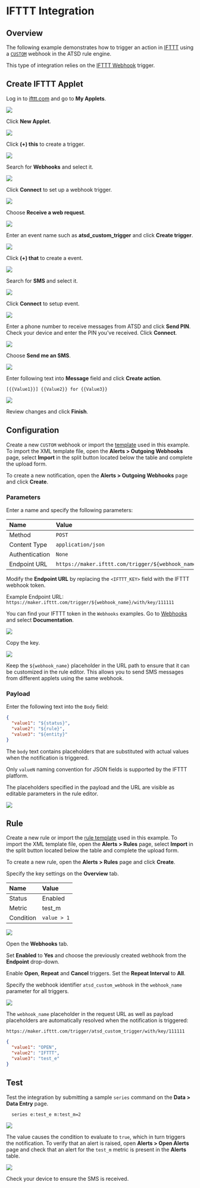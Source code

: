 # IFTTT Integration

## Overview

The following example demonstrates how to trigger an action in [IFTTT](https://ifttt.com/) using a [`CUSTOM`](custom.md) webhook in the ATSD rule engine.

This type of integration relies on the [IFTTT Webhook](https://ifttt.com/maker_webhooks) trigger.

## Create IFTTT Applet

Log in to [ifttt.com](https://ifttt.com) and go to **My Applets**.

![](./images/ifttt_applet_1.png)

Click **New Applet**.

![](./images/ifttt_applet_2.png)

Click **(+) this** to create a trigger.

![](./images/ifttt_applet_3.png)

Search for **Webhooks** and select it.

![](./images/ifttt_applet_4.png)

Click **Connect** to set up a webhook trigger.

![](./images/ifttt_applet_5.png)

Choose **Receive a web request**.

![](./images/ifttt_applet_6.png)

Enter an event name such as **atsd_custom_trigger** and click **Create trigger**.

![](./images/ifttt_applet_7.png)

Click **(+) that** to create a event.

![](./images/ifttt_applet_8.png)

Search for **SMS** and select it.

![](./images/ifttt_applet_9.png)

Click **Connect** to setup event.

![](./images/ifttt_applet_10.png)

Enter a phone number to receive messages from ATSD and click **Send PIN**. Check your device and enter the PIN you've received. Click **Connect**.

![](./images/ifttt_applet_11.png)

Choose **Send me an SMS**.

![](./images/ifttt_applet_12.png)

Enter following text into **Message** field and click **Create action**.

```ls
[{{Value1}}] {{Value2}} for {{Value3}}
```

![](./images/ifttt_applet_13.png)

Review changes and click **Finish**.

## Configuration

Create a new `CUSTOM` webhook or import the [template](./resources/custom-ifttt-notification.xml) used in this example. To import the XML template file, open the **Alerts > Outgoing Webhooks** page, select **Import** in the split button located below the table and complete the upload form.

To create a new notification, open the **Alerts > Outgoing Webhooks** page and click **Create**.

### Parameters

Enter a name and specify the following parameters:

| **Name** | **Value** |
| :--- | :--- |
| Method | `POST` |
| Content Type | `application/json` |
| Authentication | `None` |
| Endpoint URL | `https://maker.ifttt.com/trigger/${webhook_name}/with/key/<IFTTT_KEY>` |

Modify the **Endpoint URL** by replacing the `<IFTTT_KEY>` field with the IFTTT webhook token.

Example Endpoint URL: `https://maker.ifttt.com/trigger/${webhook_name}/with/key/111111`

You can find your IFTTT token in the `Webhooks` examples. Go to [Webhooks](https://ifttt.com/maker_webhooks) and select **Documentation**.

![](./images/ifttt_key_1.png)

Copy the key.

![](./images/ifttt_key_2.png)

Keep the `${webhook_name}` placeholder in the URL path to ensure that it can be customized in the rule editor. This allows you to send SMS messages from different applets using the same webhook.

### Payload

Enter the following text into the `Body` field:

```json
{
  "value1": "${status}",
  "value2": "${rule}",
  "value3": "${entity}"
}
```

The `body` text contains placeholders that are substituted with actual values when the notification is triggered.

Only `valueN` naming convention for JSON fields is supported by the IFTTT platform.

The placeholders specified in the payload and the URL are visible as editable parameters in the rule editor.

![](./images/ifttt_endpoint.png)

## Rule

Create a new rule or import the [rule template](./resources/custom-ifttt-rule.xml) used in this example. To import the XML template file, open the **Alerts > Rules** page, select **Import** in the split button located below the table and complete the upload form.

To create a new rule, open the **Alerts > Rules** page and click **Create**.

Specify the key settings on the **Overview** tab.

| **Name** | **Value** |
| :-------- | :---- |
| Status | Enabled |
| Metric | test_m |
| Condition | `value > 1` |

![](./images/rule_overview.png)

Open the **Webhooks** tab.

Set **Enabled** to **Yes** and choose the previously created webhook from the **Endpoint** drop-down.

Enable **Open**, **Repeat** and **Cancel** triggers. Set the **Repeat Interval** to **All**.

Specify the webhook identifier `atsd_custom_webhook` in the `webhook_name` parameter for all triggers.

![](./images/ifttt_rule_notification_open.png)

The `webhook_name` placeholder in the request URL as well as payload placeholders are automatically resolved when the notification is triggered:

`https://maker.ifttt.com/trigger/atsd_custom_trigger/with/key/111111`

```json
{
  "value1": "OPEN",
  "value2": "IFTTT",
  "value3": "test_e"
}
```

## Test

Test the integration by submitting a sample `series` command on the **Data > Data Entry** page.

```ls
  series e:test_e m:test_m=2
```

![](./images/rule_test_commands.png)

The value causes the condition to evaluate to `true`, which in turn triggers the notification.
To verify that an alert is raised, open **Alerts > Open Alerts** page and check that an alert for the `test_m` metric is present in the **Alerts** table.

![](./images/ifttt_alert_open.png)

Check your device to ensure the SMS is received.
